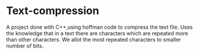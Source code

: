 # Text-compression
A project done with C++,using hoffman code to compress the text file.
Uses the knowledge that in a text there are characters which are repeated more than other characters.
We allot the most repeated characters to smaller number of bits.
